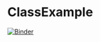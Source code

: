 # ClassExample
[![Binder](https://mybinder.org/badge_logo.svg)](https://mybinder.org/v2/gh/SerifatAdebola/ClassExample.git/HEAD)
